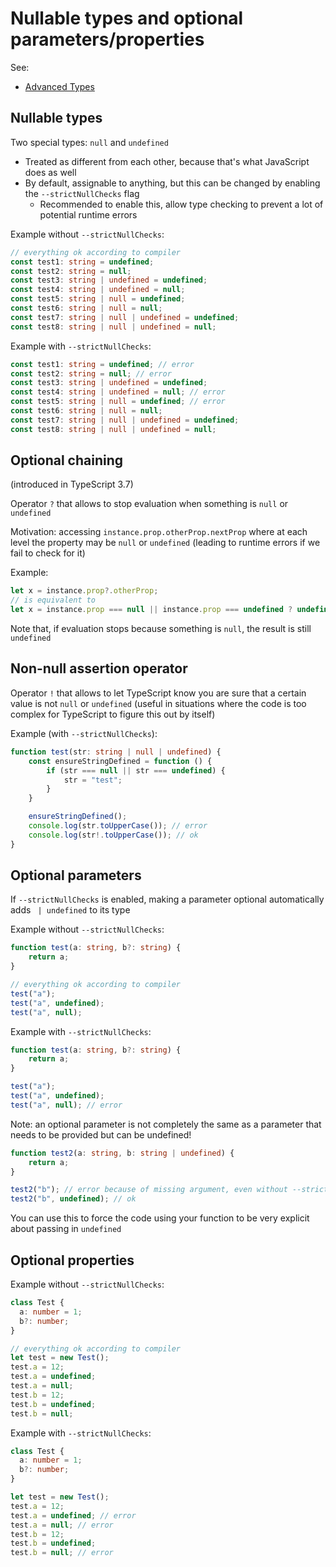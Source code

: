 # Nullable types and optional parameters/properties

See:

- [Advanced Types](https://www.typescriptlang.org/docs/handbook/advanced-types.html)

## Nullable types

Two special types: `null` and `undefined`

- Treated as different from each other, because that's what JavaScript does as well
- By default, assignable to anything, but this can be changed by enabling the `--strictNullChecks` flag
  - Recommended to enable this, allow type checking to prevent a lot of potential runtime errors

Example without `--strictNullChecks`:

```typescript
// everything ok according to compiler
const test1: string = undefined;
const test2: string = null;
const test3: string | undefined = undefined;
const test4: string | undefined = null;
const test5: string | null = undefined;
const test6: string | null = null;
const test7: string | null | undefined = undefined;
const test8: string | null | undefined = null;
```

Example with `--strictNullChecks`:

```typescript
const test1: string = undefined; // error
const test2: string = null; // error
const test3: string | undefined = undefined;
const test4: string | undefined = null; // error
const test5: string | null = undefined; // error
const test6: string | null = null;
const test7: string | null | undefined = undefined;
const test8: string | null | undefined = null;
```

## Optional chaining

(introduced in TypeScript 3.7)

Operator `?` that allows to stop evaluation  when something is `null` or `undefined`

Motivation: accessing `instance.prop.otherProp.nextProp` where at each level the property may be `null` or `undefined` (leading to runtime errors if we fail to check for it)

Example:

```typescript
let x = instance.prop?.otherProp;
// is equivalent to
let x = instance.prop === null || instance.prop === undefined ? undefined : instance.prop?.otherProp;
```

Note that, if evaluation stops because something is `null`, the result is still `undefined`

## Non-null assertion operator

Operator `!` that allows to let TypeScript know you are sure that a certain value is not `null` or `undefined` (useful in situations where the code is too complex for TypeScript to figure this out by itself)

Example (with `--strictNullChecks`):

```typescript
function test(str: string | null | undefined) {
    const ensureStringDefined = function () {
        if (str === null || str === undefined) {
            str = "test";
        }
    }

    ensureStringDefined();
    console.log(str.toUpperCase()); // error
    console.log(str!.toUpperCase()); // ok
}
```

## Optional parameters

If `--strictNullChecks` is enabled, making a parameter optional automatically adds ` | undefined` to its type

Example without `--strictNullChecks`:

```typescript
function test(a: string, b?: string) {
    return a;
}

// everything ok according to compiler
test("a");
test("a", undefined);
test("a", null);
```

Example with `--strictNullChecks`:

```typescript
function test(a: string, b?: string) {
    return a;
}

test("a");
test("a", undefined);
test("a", null); // error
```

Note: an optional parameter is not completely the same as a parameter that needs to be provided but can be undefined!

```typescript
function test2(a: string, b: string | undefined) {
    return a;
}

test2("b"); // error because of missing argument, even without --strictNullChecks
test2("b", undefined); // ok
```

You can use this to force the code using your function to be very explicit about passing in `undefined`

## Optional properties

Example without `--strictNullChecks`:

```typescript
class Test {
  a: number = 1;
  b?: number;
}

// everything ok according to compiler
let test = new Test();
test.a = 12;
test.a = undefined;
test.a = null;
test.b = 12;
test.b = undefined;
test.b = null;
```

Example with `--strictNullChecks`:

```typescript
class Test {
  a: number = 1;
  b?: number;
}

let test = new Test();
test.a = 12;
test.a = undefined; // error
test.a = null; // error
test.b = 12;
test.b = undefined; 
test.b = null; // error
```